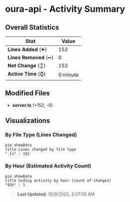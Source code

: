 # oura-api - Activity Summary 

## Overall Statistics

| Stat                   | Value                                                             |
| ---------------------- | ----------------------------------------------------------------- |
| **Lines Added** (➕)   | 152                                          |
| **Lines Removed** (➖) | 0                                        |
| **Net Change** (↕)    | 152                |
| **Active Time** (⌚)   | 0 minute |


## Modified Files
- **server.ts** (+152, -0)

## Visualizations

### By File Type (Lines Changed)

```mermaid
pie showData
title Lines changed by file type
".ts" : 152
```

### By Hour (Estimated Activity Count)

```mermaid
pie showData
title Coding activity by hour (count of changes)
"03h" : 1
```


> **Last Updated:** 10/9/2025, 3:07:55 AM